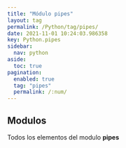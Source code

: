 ```yaml
---
title: "Módulo pipes"
layout: tag
permalink: /Python/tag/pipes/
date: 2021-11-01 10:24:03.986358
key: Python.pipes
sidebar: 
  nav: python
aside: 
  toc: true
pagination: 
  enabled: true
  tag: "pipes"
  permalink: /:num/
---
```


<h2>Modulos</h2>
Todos los elementos del modulo <strong>pipes</strong>
